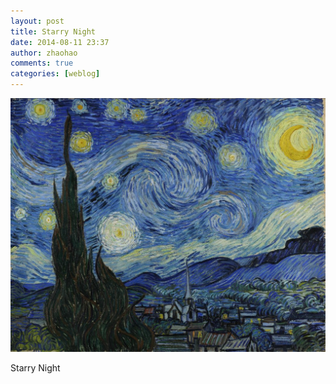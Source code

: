 ```yaml
---
layout: post
title: Starry Night
date: 2014-08-11 23:37
author: zhaohao
comments: true
categories: [weblog]
---
```

<a href="/Media/StarryNight-1080.jpg"><img src="/Media/StarryNight-1080.jpg" alt="StarryNight" /></a>

Starry Night
